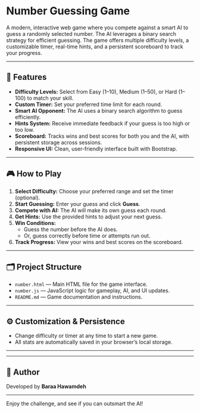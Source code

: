 # Number Guessing Game

A modern, interactive web game where you compete against a smart AI to guess a randomly selected number. The AI leverages a binary search strategy for efficient guessing. The game offers multiple difficulty levels, a customizable timer, real-time hints, and a persistent scoreboard to track your progress.

---

## 🚀 Features

- **Difficulty Levels:** Select from Easy (1–10), Medium (1–50), or Hard (1–100) to match your skill.
- **Custom Timer:** Set your preferred time limit for each round.
- **Smart AI Opponent:** The AI uses a binary search algorithm to guess efficiently.
- **Hints System:** Receive immediate feedback if your guess is too high or too low.
- **Scoreboard:** Tracks wins and best scores for both you and the AI, with persistent storage across sessions.
- **Responsive UI:** Clean, user-friendly interface built with Bootstrap.

---

## 🎮 How to Play

1. **Select Difficulty:** Choose your preferred range and set the timer (optional).
2. **Start Guessing:** Enter your guess and click **Guess**.
3. **Compete with AI:** The AI will make its own guess each round.
4. **Get Hints:** Use the provided hints to adjust your next guess.
5. **Win Conditions:**
   - Guess the number before the AI does.
   - Or, guess correctly before time or attempts run out.
6. **Track Progress:** View your wins and best scores on the scoreboard.

---

## 🗂️ Project Structure

- `number.html` — Main HTML file for the game interface.
- `number.js` — JavaScript logic for gameplay, AI, and UI updates.
- `README.md` — Game documentation and instructions.

---

## ⚙️ Customization & Persistence

- Change difficulty or timer at any time to start a new game.
- All stats are automatically saved in your browser’s local storage.

---

---

## 👤 Author

Developed by **Baraa Hawamdeh**

---

Enjoy the challenge, and see if you can outsmart the AI!
